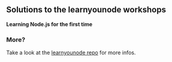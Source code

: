 Solutions to the learnyounode workshops
-------
**Learning Node.js for the first time**

### More?

Take a look at the [learnyounode repo](https://github.com/rvagg/learnyounode) for more infos.